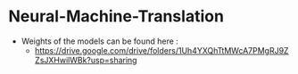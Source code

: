 # Neural-Machine-Translation

- Weights of the models can be found here : 
  - https://drive.google.com/drive/folders/1Uh4YXQhTtMWcA7PMgRJ9ZZsJXHwilWBk?usp=sharing
